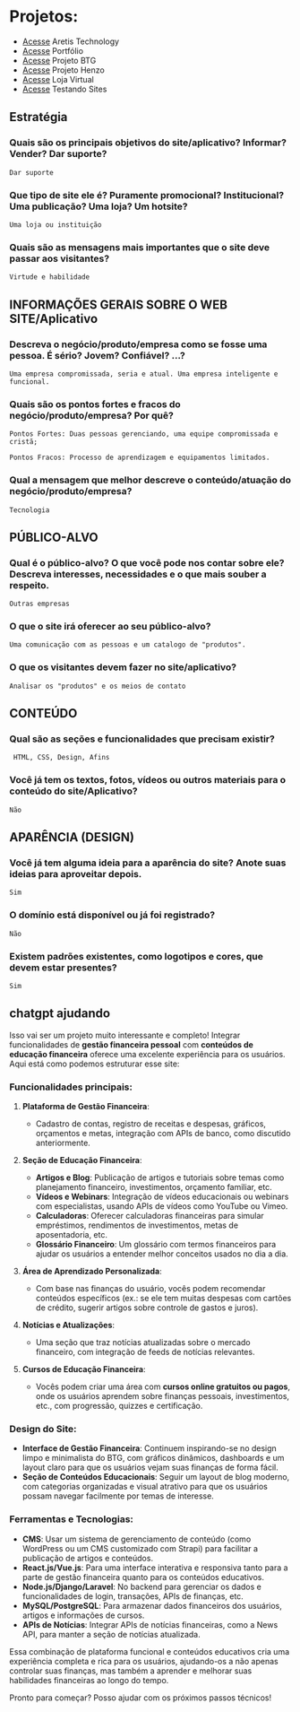 # Projetos:

- [Acesse](https://mathzinxss.github.io/Aretis/Aretis%20Technology/) Aretis Technology
- [Acesse](https://mathzinxss.github.io/Aretis/Portfólio/) Portfólio
- [Acesse](https://mathzinxss.github.io/Aretis/Projeto%20BTG/test) Projeto BTG
- [Acesse](https://mathzinxss.github.io/Aretis/Projeto%20Henzo/) Projeto Henzo
- [Acesse](https://mathzinxss.github.io/Aretis/loja%20virtual/) Loja Virtual
- [Acesse](https://mathzinxss.github.io/Aretis/testandoSites/) Testando Sites

## Estratégia

### Quais são os principais objetivos do site/aplicativo? Informar? Vender? Dar suporte?

    Dar suporte

### Que tipo de site ele é? Puramente promocional? Institucional? Uma publicação? Uma loja? Um hotsite?

    Uma loja ou instituição

### Quais são as mensagens mais importantes que o site deve passar aos visitantes? 

    Virtude e habilidade
 
## INFORMAÇÕES GERAIS SOBRE O WEB SITE/Aplicativo 

### Descreva o negócio/produto/empresa como se fosse uma pessoa. É sério? Jovem? Confiável? ...?

    Uma empresa compromissada, seria e atual. Uma empresa inteligente e funcional.

### Quais são os pontos fortes e fracos do negócio/produto/empresa? Por quê?

    Pontos Fortes: Duas pessoas gerenciando, uma equipe compromissada e cristã;
   
    Pontos Fracos: Processo de aprendizagem e equipamentos limitados.

### Qual a mensagem que melhor descreve o conteúdo/atuação do negócio/produto/empresa?

    Tecnologia 
 
## PÚBLICO-ALVO

### Qual é o público-alvo? O que você pode nos contar sobre ele? Descreva interesses, necessidades e o que mais souber a respeito.

    Outras empresas
 
### O que o site irá oferecer ao seu público-alvo?

    Uma comunicação com as pessoas e um catalogo de "produtos".

### O que os visitantes devem fazer no site/aplicativo?

    Analisar os "produtos" e os meios de contato

## CONTEÚDO 

 ### Qual são as seções e funcionalidades que precisam existir?

     HTML, CSS, Design, Afins
 
### Você já tem os textos, fotos, vídeos ou outros materiais para o conteúdo do site/Aplicativo?

    Não
 
## APARÊNCIA (DESIGN)

### Você já tem alguma ideia para a aparência do site? Anote suas ideias para aproveitar depois.

    Sim

### O domínio está disponível ou já foi registrado? 

    Não

### Existem padrões existentes, como logotipos e cores, que devem estar presentes?

    Sim
 
## chatgpt ajudando

Isso vai ser um projeto muito interessante e completo! Integrar funcionalidades de **gestão financeira pessoal** com **conteúdos de educação financeira** oferece uma excelente experiência para os usuários. Aqui está como podemos estruturar esse site:

### Funcionalidades principais:

1. **Plataforma de Gestão Financeira**:
   - Cadastro de contas, registro de receitas e despesas, gráficos, orçamentos e metas, integração com APIs de banco, como discutido anteriormente.

2. **Seção de Educação Financeira**:
   - **Artigos e Blog**: Publicação de artigos e tutoriais sobre temas como planejamento financeiro, investimentos, orçamento familiar, etc.
   - **Vídeos e Webinars**: Integração de vídeos educacionais ou webinars com especialistas, usando APIs de vídeos como YouTube ou Vimeo.
   - **Calculadoras**: Oferecer calculadoras financeiras para simular empréstimos, rendimentos de investimentos, metas de aposentadoria, etc.
   - **Glossário Financeiro**: Um glossário com termos financeiros para ajudar os usuários a entender melhor conceitos usados no dia a dia.

3. **Área de Aprendizado Personalizada**:
   - Com base nas finanças do usuário, vocês podem recomendar conteúdos específicos (ex.: se ele tem muitas despesas com cartões de crédito, sugerir artigos sobre controle de gastos e juros).
   
4. **Notícias e Atualizações**:
   - Uma seção que traz notícias atualizadas sobre o mercado financeiro, com integração de feeds de notícias relevantes.

5. **Cursos de Educação Financeira**:
   - Vocês podem criar uma área com **cursos online gratuitos ou pagos**, onde os usuários aprendem sobre finanças pessoais, investimentos, etc., com progressão, quizzes e certificação.

### Design do Site:
- **Interface de Gestão Financeira**: Continuem inspirando-se no design limpo e minimalista do BTG, com gráficos dinâmicos, dashboards e um layout claro para que os usuários vejam suas finanças de forma fácil.
- **Seção de Conteúdos Educacionais**: Seguir um layout de blog moderno, com categorias organizadas e visual atrativo para que os usuários possam navegar facilmente por temas de interesse.

### Ferramentas e Tecnologias:
- **CMS**: Usar um sistema de gerenciamento de conteúdo (como WordPress ou um CMS customizado com Strapi) para facilitar a publicação de artigos e conteúdos.
- **React.js/Vue.js**: Para uma interface interativa e responsiva tanto para a parte de gestão financeira quanto para os conteúdos educativos.
- **Node.js/Django/Laravel**: No backend para gerenciar os dados e funcionalidades de login, transações, APIs de finanças, etc.
- **MySQL/PostgreSQL**: Para armazenar dados financeiros dos usuários, artigos e informações de cursos.
- **APIs de Notícias**: Integrar APIs de notícias financeiras, como a News API, para manter a seção de notícias atualizada.

Essa combinação de plataforma funcional e conteúdos educativos cria uma experiência completa e rica para os usuários, ajudando-os a não apenas controlar suas finanças, mas também a aprender e melhorar suas habilidades financeiras ao longo do tempo.

Pronto para começar? Posso ajudar com os próximos passos técnicos!

